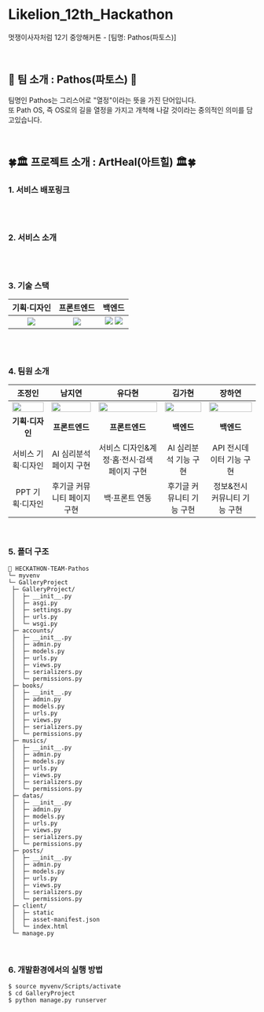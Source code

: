 # Likelion_12th_Hackathon
멋쟁이사자처럼 12기 중앙해커톤 - [팀명: Pathos(파토스)]

<br>

## 🦁 팀 소개 : Pathos(파토스) 🦁
팀명인 Pathos는 그리스어로 "열정"이라는 뜻을 가진 단어입니다.<br>
또 Path OS, 즉 OS로의 길을 열정을 가지고 개척해 나갈 것이라는 중의적인 의미를 담고있습니다.

<br>

## 🍀🏛️ 프로젝트 소개 : ArtHeal(아트힐) 🏛️🍀

### 1. 서비스 배포링크 

<br><br>
### 2. 서비스 소개

<br><br>


### 3. 기술 스택

  |기획·디자인|프론트엔드|백엔드|
  |:-------------:|:-------------:|:-------------:|
  |<img src="https://img.shields.io/badge/Figma-F24E1E?style=for-the-badge&logo=Figma&logoColor=white">|<img src="https://img.shields.io/badge/React-61DAFB?style=for-the-badge&logo=React&logoColor=white">|<img src="https://img.shields.io/badge/Django-092E20?style=for-the-badge&logo=Django&logoColor=white"> <img src="https://img.shields.io/badge/OpenAI-412991?style=for-the-badge&logo=OpenAI&logoColor=white">|
  
<br><br>
  ### 4. 팀원 소개
  
  |조정인|남지연|유다현|김가현|장하연|
  |:-------------:|:-------------:|:-------------:|:-------------:|:-------------:|
  |<img width="100%" src="https://github.com/user-attachments/assets/11c532a4-ea9a-4f1a-9049-db21bc8a0b3f"/>|<img width="100%" src="https://github.com/user-attachments/assets/023c2d0f-0489-4593-8aa1-04c98e0c1ffd"/>|<img width="100%" src="https://github.com/user-attachments/assets/6dd68578-d786-4650-adf3-c3b9cd88364f"/>|<img width="100%" src="https://github.com/user-attachments/assets/b1b57b8a-8b0b-4b5c-aaba-9b6e81508cb7"/>|<img width="100%" src="https://github.com/user-attachments/assets/80d2cc92-c0fa-4324-86a9-3068bbc013d4"/>|
  |<b>기획·디자인|<b>프론트엔드|<b>프론트엔드|<b>백엔드|<b>백엔드|
  |서비스 기획·디자인|AI 심리분석 페이지 구현|서비스 디자인&계정·홈·전시·검색 페이지 구현|AI 심리분석 기능 구현|API 전시데이터 기능 구현|
  |PPT 기획·디자인|후기글 커뮤니티 페이지 구현|백·프론트 연동|후기글 커뮤니티 기능 구현|정보&전시 커뮤니티 기능 구현|

<br>

### 5. 폴더 구조

```
📂 HECKATHON-TEAM-Pathos
└─ myvenv
└─ GalleryProject
 ├─ GalleryProject/
 │  ├─ __init__.py
 │  ├─ asgi.py
 │  ├─ settings.py
 │  ├─ urls.py
 │  └─ wsgi.py
 ├─ accounts/
 │  ├─ __init__.py
 │  ├─ admin.py
 │  ├─ models.py
 │  ├─ urls.py
 │  ├─ views.py
 │  ├─ serializers.py
 │  └─ permissions.py
 ├─ books/
 │  ├─ __init__.py
 │  ├─ admin.py
 │  ├─ models.py
 │  ├─ urls.py
 │  ├─ views.py
 │  ├─ serializers.py
 │  └─ permissions.py
 ├─ musics/
 │  ├─ __init__.py
 │  ├─ admin.py
 │  ├─ models.py
 │  ├─ urls.py
 │  ├─ views.py
 │  ├─ serializers.py
 │  └─ permissions.py
 ├─ datas/
 │  ├─ __init__.py
 │  ├─ admin.py
 │  ├─ models.py
 │  ├─ urls.py
 │  ├─ views.py
 │  ├─ serializers.py
 │  └─ permissions.py
 ├─ posts/
 │  ├─ __init__.py
 │  ├─ admin.py
 │  ├─ models.py
 │  ├─ urls.py
 │  ├─ views.py
 │  ├─ serializers.py
 │  └─ permissions.py
 ├─ client/
 │  ├─ static
 │  ├─ asset-manifest.json
 │  └─ index.html
 └─ manage.py
```
<br>

### 6. 개발환경에서의 실행 방법

```
$ source myvenv/Scripts/activate
$ cd GalleryProject
$ python manage.py runserver
```
